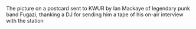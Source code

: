 The picture on a postcard sent to KWUR by Ian Mackaye of legendary punk band Fugazi, thanking a DJ for sending him a tape of his on-air interview with the station